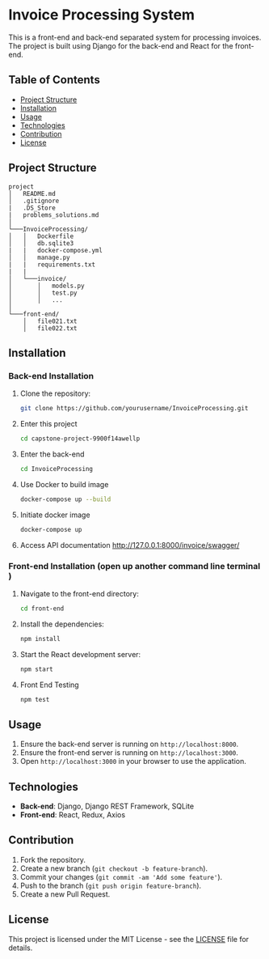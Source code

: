 # Invoice Processing System

This is a front-end and back-end separated system for processing invoices. The project is built using Django for the back-end and React for the front-end.

## Table of Contents

- [Project Structure](#project-structure)
- [Installation](#installation)
- [Usage](#usage)
- [Technologies](#technologies)
- [Contribution](#contribution)
- [License](#license)

## Project Structure
```
project
│   README.md
│   .gitignore
|   .DS_Store
|   problems_solutions.md
│
└───InvoiceProcessing/
│   │   Dockerfile
│   │   db.sqlite3
|   |   docker-compose.yml
│   │   manage.py
|   |   requirements.txt
|   |
│   └───invoice/
│       │   models.py
│       │   test.py
│       │   ...
│   
└───front-end/
    │   file021.txt
    │   file022.txt
```
## Installation

### Back-end Installation
1. Clone the repository:
    ```sh
    git clone https://github.com/yourusername/InvoiceProcessing.git

    ```
2. Enter this project
   ```sh
   cd capstone-project-9900f14awellp
   ```
3. Enter the back-end

   ```sh
   cd InvoiceProcessing
   ```
   
4. Use Docker to build image
   ```sh
   docker-compose up --build
   ```

5. Initiate docker image
   ```sh
   docker-compose up
   ```

5. Access API documentation
   http://127.0.0.1:8000/invoice/swagger/


### Front-end Installation (open up another command line terminal )

1. Navigate to the front-end directory:
    ```sh
    cd front-end
    ```

2. Install the dependencies:
    ```sh
    npm install
    ```

3. Start the React development server:
    ```sh
    npm start
    ```

4. Front End Testing
   ```sh
   npm test
   ```
## Usage

1. Ensure the back-end server is running on `http://localhost:8000`.
2. Ensure the front-end server is running on `http://localhost:3000`.
3. Open `http://localhost:3000` in your browser to use the application.


## Technologies

- **Back-end**: Django, Django REST Framework, SQLite
- **Front-end**: React, Redux, Axios
  
## Contribution

1. Fork the repository.
2. Create a new branch (`git checkout -b feature-branch`).
3. Commit your changes (`git commit -am 'Add some feature'`).
4. Push to the branch (`git push origin feature-branch`).
5. Create a new Pull Request.

## License

This project is licensed under the MIT License - see the [LICENSE](LICENSE) file for details.
